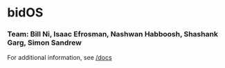 # bidOS

### Team: Bill Ni, Isaac Efrosman, Nashwan Habboosh, Shashank Garg, Simon Sandrew

For additional information, see [/docs](https://github.com/bnidevs/bidos/tree/main/docs)